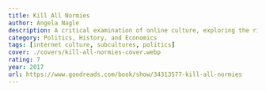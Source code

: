 ```yaml
---
title: Kill All Normies
author: Angela Nagle
description: A critical examination of online culture, exploring the rise of internet subcultures and their impact on politics and society.
category: Politics, History, and Economics
tags: [internet culture, subcultures, politics]
cover: ./covers/kill-all-normies-cover.webp
rating: 7
year: 2017
url: https://www.goodreads.com/book/show/34313577-kill-all-normies
---
```

